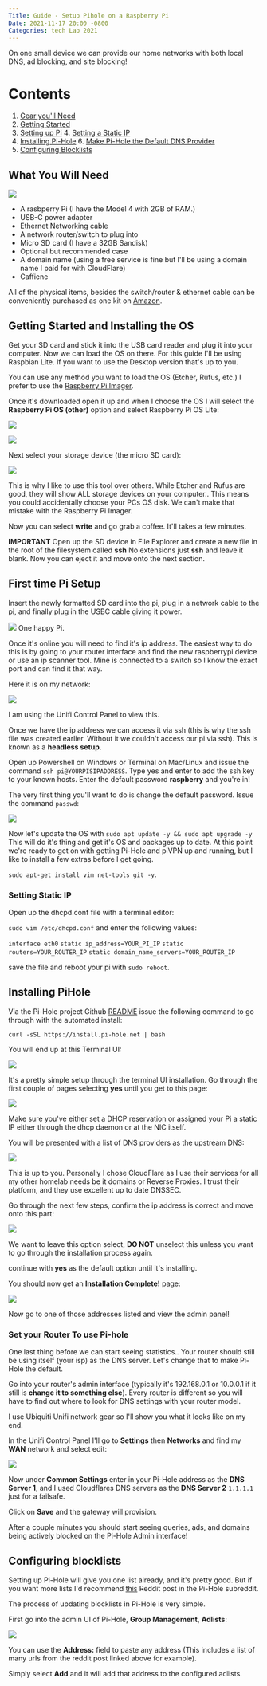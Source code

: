 ```yaml
---
Title: Guide - Setup Pihole on a Raspberry Pi
Date: 2021-11-17 20:00 -0800
Categories: tech Lab 2021
---
```


On one small device we can provide our home networks with both local DNS, ad blocking, and site blocking!

# Contents
1. [Gear you'll Need](#gear)
2. [Getting Started](#install)
3. [Setting up Pi](#pisetup)
    4. [Setting a Static IP](#staticip)
4. [Installing Pi-Hole](#Pihole)
    6. [Make Pi-Hole the Default DNS Provider](#routerpi)
7. [Configuring Blocklists](#blocklists)

## What You Will Need <a name="gear"></a>

![](/assets/images/pimaterials.jpg)

- A rasbperry Pi (I have the Model 4 with 2GB of RAM.)
- USB-C power adapter
- Ethernet Networking cable
- A network router/switch to plug into
- Micro SD card (I have a 32GB Sandisk)
- Optional but recommended case
- A domain name (using a free service is fine but I'll be using a domain name I paid for with CloudFlare)
- Caffiene

All of the physical items, besides the switch/router & ethernet cable can be conveniently purchased as one kit on [Amazon](https://www.amazon.ca/CanaKit-Raspberry-Starter-Kit-4GB/dp/B07WRMR2CX/ref=sr_1_5?crid=2G191OGTXJF59&keywords=raspberry%2Bpi%2B2gb&qid=1637123097&sprefix=raspberry%2Bpi%2B2%2Caps%2C286&sr=8-5&th=1).


## Getting Started and Installing the OS <a name="install"></a>

Get your SD card and stick it into the USB card reader and plug it into your computer. Now we can load the OS on there. For this guide I'll be using Raspbian Lite. If you want to use the Desktop version that's up to you.

You can use any method you want to load the OS (Etcher, Rufus, etc.) I prefer to use the [Raspberry Pi Imager](https://www.raspberrypi.com/software/). 


Once it's downloaded open it up and when I choose the OS I will select the **Raspberry Pi OS (other)** option and select Raspberry Pi OS Lite:

![](/assets/images/imager1.png)

![](/assets/images/imager2.png)

Next select your storage device (the micro SD card):

![](/assets/images/imager3.png)

This is why I like to use this tool over others. While Etcher and Rufus are good, they will show ALL storage devices on your computer.. This means you could accidentally choose your PCs OS disk. We can't make that mistake with the Raspberry Pi Imager.

Now you can select **write** and go grab a coffee. It'll takes a few minutes.

**IMPORTANT** Open up the SD device in File Explorer and create a new file in the root of the filesystem called **ssh** No extensions just **ssh** and leave it blank. Now you can eject it and move onto the next section.

## First time Pi Setup <a name="pisetup"></a>

Insert the newly formatted SD card into the pi, plug in a network cable to the pi, and finally plug in the USBC cable giving it power.

![](/assets/images/happypi.jpg)
 One happy Pi.

Once it's online you will need to find it's ip address. The easiest way to do this is by going to your router interface and find the new raspberrypi device or use an ip scanner tool. Mine is connected to a switch so I know the exact port and can find it that way.

Here it is on my network:

![](/assets/images/unifipi.png)

I am using the Unifi Control Panel to view this.

Once we have the ip address we can access it via ssh (this is why the ssh file was created earlier. Without it we couldn't access our pi via ssh). This is known as a **headless setup**. 

Open up Powershell on Windows or Terminal on Mac/Linux and issue the command `ssh pi@YOURPISIPADDRESS`. Type yes and enter to add the ssh key to your known hosts. Enter the default password **raspberry** and you're in!

The very first thing you'll want to do is change the default password. Issue the command `passwd`:

![](/assets/images/changepwi.png)

Now let's update the OS with `sudo apt update -y && sudo apt upgrade -y` This will do it's thing and get it's OS and packages up to date. At this point we're ready to get on with getting Pi-Hole and piVPN up and running, but I like to install a few extras before I get going.

`sudo apt-get install vim net-tools git -y`.

### Setting Static IP <a name="staticip"></a>

Open up the dhcpd.conf file with a terminal editor:

`sudo vim /etc/dhcpd.conf` and enter the following values:

`interface eth0`
`static ip_address=YOUR_PI_IP`
`static routers=YOUR_ROUTER_IP`
`static domain_name_servers=YOUR_ROUTER_IP`

save the file and reboot your pi with `sudo reboot`.

## Installing PiHole <a name="Pihole"></a>

Via the Pi-Hole project Github [README](https://github.com/pi-hole/pi-hole) issue the following command to go through with the automated install:

`curl -sSL https://install.pi-hole.net | bash` 

You will end up at this Terminal UI:

![](/assets/images/piholetui1.png)

It's a pretty simple setup through the terminal UI installation. Go through the first couple of pages selecting **yes** until you get to this page:

![](/assets/images/piholetui2.png)

Make sure you've either set a DHCP reservation or assigned your Pi a static IP either through the dhcp daemon or at the NIC itself.

You will be presented with a list of DNS providers as the upstream DNS:

![](/assets/images/piholetui3.png)

This is up to you. Personally I chose CloudFlare as I use their services for all my other homelab needs be it domains or Reverse Proxies. I trust their platform, and they use excellent up to date DNSSEC. 

Go through the next few steps, confirm the ip address is correct and move onto this part:

![](/assets/images/piholetui4.png)

We want to leave this option select, **DO NOT** unselect this unless you want to go through the installation process again.

continue with **yes** as the default option until it's installing.

You should now get an **Installation Complete!** page:

![](/assets/images/piholetui5.png)

Now go to one of those addresses listed and view the admin panel!

### Set your Router To use Pi-hole <a name="routerpi"></a>

One last thing before we can start seeing statistics.. Your router should still be using itself (your isp) as the DNS server. Let's change that to make Pi-Hole the default.

Go into your router's admin interface (typically it's 192.168.0.1 or 10.0.0.1 if it still is **change it to something else**). Every router is different so you will have to find out where to look for DNS settings with your router model. 

I use Ubiquiti Unifi network gear so I'll show you what it looks like on my end.

In the Unifi Control Panel I'll go to **Settings** then **Networks** and find my **WAN** network and select edit:

![](/assets/images/unifistatic.png)

Now under **Common Settings** enter in your Pi-Hole address as the **DNS Server 1**, and I used Cloudflares DNS servers as the **DNS Server 2** `1.1.1.1` just for a failsafe.

Click on **Save** and the gateway will provision.

After a couple minutes you should start seeing queries, ads, and domains being actively blocked on the Pi-Hole Admin interface!

## Configuring blocklists <a name="blocklists"></a>

Setting up Pi-Hole will give you one list already, and it's pretty good. But if you want more lists I'd recommend [this](https://www.reddit.com/r/pihole/comments/hpfajt/best_blocklists/) Reddit post in the Pi-Hole subreddit.

The process of updating blocklists in Pi-Hole is very simple.

First go into the admin UI of Pi-Hole, **Group Management**, **Adlists**:

![](/assets/images/adlists1.png)

You can use the **Address:** field to paste any address (This includes a list of many urls from the reddit post linked above for example).

Simply select **Add** and it will add that address to the configured adlists.








